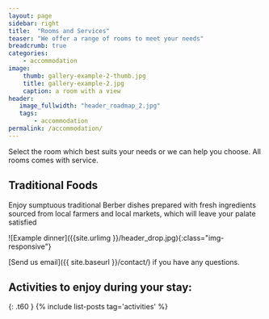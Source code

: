 ```yaml
---
layout: page
sidebar: right
title:  "Rooms and Services"
teaser: "We offer a range of rooms to meet your needs"
breadcrumb: true
categories:
    - accommodation
image:
    thumb: gallery-example-2-thumb.jpg
    title: gallery-example-2.jpg
    caption: a room with a view
header:
   image_fullwidth: "header_roadmap_2.jpg"
   tags:
       - accommodation
permalink: /accommodation/
---
```



Select the room which best suits your needs or we can help you choose. All rooms comes with service.


## Traditional Foods
Enjoy sumptuous traditional Berber dishes prepared with fresh ingredients sourced from local farmers and local markets, which will leave your palate satisfied

![Example dinner]({{site.urlimg }}/header_drop.jpg){:class="img-responsive"}



[Send us email]({{ site.baseurl }}/contact/) if you have any questions.

## Activities to enjoy during your stay:
{: .t60 }
{% include list-posts tag='activities' %}
